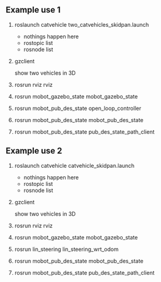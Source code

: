 ## Example use 1

1) roslaunch catvehicle two_catvehicles_skidpan.launch

	* nothings happen here
	* rostopic list
	* rosnode list

2) gzclient

	show two vehicles in 3D

3) rosrun rviz rviz

4) rosrun mobot_gazebo_state mobot_gazebo_state

5) rosrun mobot_pub_des_state open_loop_controller

6) rosrun mobot_pub_des_state mobot_pub_des_state

7) rosrun mobot_pub_des_state pub_des_state_path_client

## Example use 2

1) roslaunch catvehicle catvehicle_skidpan.launch

	* nothings happen here
	* rostopic list
	* rosnode list

2) gzclient

	show two vehicles in 3D

3) rosrun rviz rviz

4) rosrun mobot_gazebo_state mobot_gazebo_state

5) rosrun lin_steering lin_steering_wrt_odom

6) rosrun mobot_pub_des_state mobot_pub_des_state

7) rosrun mobot_pub_des_state pub_des_state_path_client

